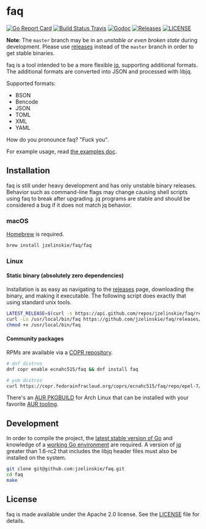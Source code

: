 # faq

[![Go Report Card](https://goreportcard.com/badge/github.com/jzelinskie/faq?style=flat-square)](https://goreportcard.com/report/github.com/jzelinskie/faq)
[![Build Status Travis](https://img.shields.io/travis/jzelinskie/faq.svg?style=flat-square&&branch=master)](https://travis-ci.org/jzelinskie/faq)
[![Godoc](https://img.shields.io/badge/go-documentation-blue.svg?style=flat-square)](https://pkg.go.dev/github.com/jzelinskie/faq?tab=subdirectories)
[![Releases](https://img.shields.io/github/release/jzelinskie/faq/all.svg?style=flat-square)](https://github.com/jzelinskie/faq/releases)
[![LICENSE](https://img.shields.io/github/license/jzelinskie/faq.svg?style=flat-square)](https://github.com/coreos/etcd/blob/master/LICENSE)

**Note**: The `master` branch may be in an *unstable or even broken state* during development. Please use [releases] instead of the `master` branch in order to get stable binaries.

faq is a tool intended to be a more flexible [jq], supporting additional formats.
The additional formats are converted into JSON and processed with libjq.

Supported formats:
- BSON
- Bencode
- JSON
- TOML
- XML
- YAML

How do you pronounce faq? "Fuck you".

For example usage, read [the examples doc].

[releases]: https://github.com/jzelinskie/faq/releases
[jq]: https://github.com/stedolan/jq
[the examples doc]: /docs/examples.md

## Installation

faq is still under heavy development and has only unstable binary releases.
Behavior such as command-line flags may change causing shell scripts using faq to break after upgrading.
jq programs are stable and should be considered a bug if it does not match jq behavior.

### macOS

[Homebrew] is required.

```sh
brew install jzelinskie/faq/faq
```

[Homebrew]: https://brew.sh

### Linux

#### Static binary (absolutely zero dependencies)

Installation is as easy as navigating to the [releases] page, downloading the binary, and making it executable.
The following script does exactly that using standard unix tools.

```sh
LATEST_RELEASE=$(curl -s https://api.github.com/repos/jzelinskie/faq/releases | cat | head -n 10 | grep "tag_name" | cut -d\" -f4)
curl -Lo /usr/local/bin/faq https://github.com/jzelinskie/faq/releases/download/$LATEST_RELEASE/faq-linux-amd64
chmod +x /usr/local/bin/faq
```

#### Community packages

RPMs are available via a [COPR repository]. 

```sh
# dnf distros
dnf copr enable ecnahc515/faq && dnf install faq

# yum distros
curl https://copr.fedorainfracloud.org/coprs/ecnahc515/faq/repo/epel-7/ecnahc515-faq-epel-7.repo -o /etc/yum.repos.d/ecnahc515-faq-epel-7.repo && yum install faq
```

There's an [AUR PKGBUILD] for Arch Linux that can be installed with your favorite [AUR tooling].

[COPR repository]: https://copr.fedorainfracloud.org/coprs/ecnahc515/faq
[AUR PKGBUILD]: https://aur.archlinux.org/packages/faq/
[AUR tooling]: https://wiki.archlinux.org/index.php/AUR_helpers

## Development

In order to compile the project, the [latest stable version of Go] and knowledge of a [working Go environment] are required.
A version of [jq] greater than 1.6-rc2 that includes the libjq header files must also be installed on the system.

```sh
git clone git@github.com:jzelinskie/faq.git
cd faq
make
```

[latest stable version of Go]: https://golang.org/dl
[working Go environment]: https://golang.org/doc/code.html
[jq]: https://stedolan.github.io/jq

## License

faq is made available under the Apache 2.0 license.
See the [LICENSE](LICENSE) file for details.
